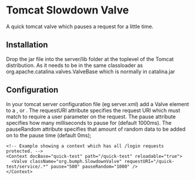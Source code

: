 Tomcat Slowdown Valve
================

A quick tomcat valve which pauses a request for a little time.

Installation
------------

Drop the jar file into the server/lib folder at the toplevel of the Tomcat distribution.
As it needs to be in the same classloader as org.apache.catalina.valves.ValveBase which
is normally in catalina.jar

Configuration
-------------

In your tomcat server configuration file (eg server.xml) add a Valve element to a <Engine>,
<Host> or <Context>. The requestURI attribute specifies the request URI which must match
to require a user parameter on the request. The pause attribute specifies how many milliseconds
to pause for (default 1000ms). The pauseRandom attribute specifies that amount of random data
to be added on to the pause time (default 0ms);
  
    <!-- Example showing a context which has all /login requests protected. -->
    <Context docBase="quick-test" path="/quick-test" reloadable="true">
      <Valve className="org.bumph.SlowdownValve" requestURI="/quick-test/service/.*" pause="500" pauseRandom="1000" />
    </Context>
